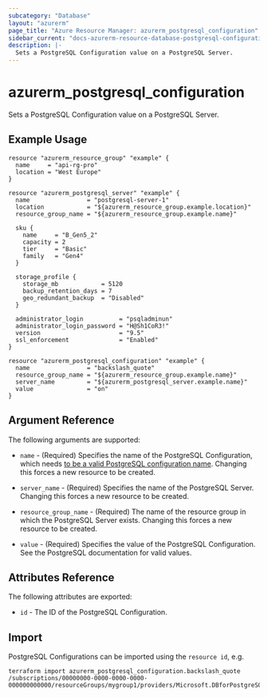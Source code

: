 ```yaml
---
subcategory: "Database"
layout: "azurerm"
page_title: "Azure Resource Manager: azurerm_postgresql_configuration"
sidebar_current: "docs-azurerm-resource-database-postgresql-configuration"
description: |-
  Sets a PostgreSQL Configuration value on a PostgreSQL Server.
---
```


# azurerm_postgresql_configuration

Sets a PostgreSQL Configuration value on a PostgreSQL Server.

## Example Usage

```hcl
resource "azurerm_resource_group" "example" {
  name     = "api-rg-pro"
  location = "West Europe"
}

resource "azurerm_postgresql_server" "example" {
  name                = "postgresql-server-1"
  location            = "${azurerm_resource_group.example.location}"
  resource_group_name = "${azurerm_resource_group.example.name}"

  sku {
    name     = "B_Gen5_2"
    capacity = 2
    tier     = "Basic"
    family   = "Gen4"
  }

  storage_profile {
    storage_mb            = 5120
    backup_retention_days = 7
    geo_redundant_backup  = "Disabled"
  }

  administrator_login          = "psqladminun"
  administrator_login_password = "H@Sh1CoR3!"
  version                      = "9.5"
  ssl_enforcement              = "Enabled"
}

resource "azurerm_postgresql_configuration" "example" {
  name                = "backslash_quote"
  resource_group_name = "${azurerm_resource_group.example.name}"
  server_name         = "${azurerm_postgresql_server.example.name}"
  value               = "on"
}
```

## Argument Reference

The following arguments are supported:

* `name` - (Required) Specifies the name of the PostgreSQL Configuration, which needs [to be a valid PostgreSQL configuration name](https://www.postgresql.org/docs/current/static/sql-syntax-lexical.html#SQL-SYNTAX-IDENTIFIER). Changing this forces a new resource to be created.

* `server_name` - (Required) Specifies the name of the PostgreSQL Server. Changing this forces a new resource to be created.

* `resource_group_name` - (Required) The name of the resource group in which the PostgreSQL Server exists. Changing this forces a new resource to be created.

* `value` - (Required) Specifies the value of the PostgreSQL Configuration. See the PostgreSQL documentation for valid values.

## Attributes Reference

The following attributes are exported:

* `id` - The ID of the PostgreSQL Configuration.

## Import

PostgreSQL Configurations can be imported using the `resource id`, e.g.

```shell
terraform import azurerm_postgresql_configuration.backslash_quote /subscriptions/00000000-0000-0000-0000-000000000000/resourceGroups/mygroup1/providers/Microsoft.DBforPostgreSQL/servers/server1/configurations/backslash_quote
```
